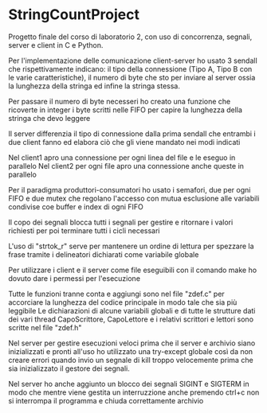 # StringCountProject
Progetto finale del corso di laboratorio 2, con uso di concorrenza, segnali, server e client in C e Python.

Per l'implementazione delle comunicazione client-server ho usato 3 sendall che rispettivamente indicano: il tipo della connessione (Tipo A, Tipo B con le varie caratteristiche), il numero di byte che sto per inviare al server ossia la lunghezza della stringa ed infine la stringa stessa.

Per passare il numero di byte necesseri ho creato una funzione che ricoverte in integer i byte scritti nelle FIFO per capire la lunghezza della stringa che devo leggere

Il server differenzia il tipo di connessione dalla prima sendall che entrambi i due client fanno ed elabora ciò che gli viene mandato nei modi indicati

Nel client1 apro una connessione per ogni linea del file e le eseguo in parallelo
Nel client2 per ogni file apro una connessione anche queste in parallelo

Per il paradigma produttori-consumatori ho usato i semafori, due per ogni FIFO e due mutex che regolano l'accesso con mutua esclusione alle variabili condivise coe buffer e index di ogni FIFO

Il copo dei segnali blocca tutti i segnali per gestire e ritornare i valori richiesti per poi terminare tutti i cicli necessari

L'uso di "strtok_r" serve per mantenere un ordine di lettura per spezzare la frase tramite i delineatori dichiarati come variabile globale

Per utilizzare i client e il server come file eseguibili con il comando make ho dovuto dare i permessi per l'esecuzione

Tutte le funzioni tranne conta e aggiungi sono nel file "zdef.c" per accorciare la lunghezza del codice principale in modo tale che sia più leggibile
Le dichiarazioni di alcune variabili globali e di tutte le strutture dati dei vari thread CapoScrittore, CapoLettore e i relativi scrittori e lettori sono scritte nel file "zdef.h"

Nel server per gestire esecuzioni veloci prima che il server e archivio siano inizializzati e pronti all'uso ho utilizzato una try-except globale così da non creare errori quando invio un segnale di kill troppo velocemente prima che sia inizializzato il gestore dei segnali.

Nel server ho anche aggiunto un blocco dei segnali SIGINT e SIGTERM in modo che mentre viene gestita un interruzzione anche premendo ctrl+c non si interrompa il programma e chiuda correttamente archivio
